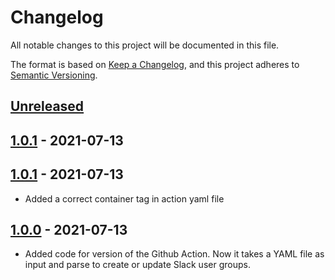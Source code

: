 # Changelog

All notable changes to this project will be documented in this file.

The format is based on [Keep a Changelog](https://keepachangelog.com/en/1.0.0/),
and this project adheres to [Semantic Versioning](https://semver.org/spec/v2.0.0.html).



## [Unreleased]

## [1.0.1] - 2021-07-13

## [1.0.1] - 2021-07-13

- Added a correct container tag in action yaml file

## [1.0.0] - 2021-07-13

- Added code for version of the Github Action. Now it takes a YAML file as input and parse to create or update Slack user groups.

[Unreleased]: https://github.com/giantswarm/update-slack-info/compare/v1.0.1...HEAD
[1.0.1]: https://github.com/giantswarm/update-slack-info/compare/v1.0.1...v1.0.1
[1.0.1]: https://github.com/giantswarm/update-slack-info/compare/v1.0.0...v1.0.1
[1.0.0]: https://github.com/giantswarm/update-slack-info/releases/tag/v1.0.0
